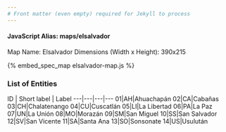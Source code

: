 ```yaml
---
# Front matter (even empty) required for Jekyll to process
---
```


#### JavaScript Alias: maps/elsalvador

Map Name: Elsalvador
Dimensions (Width x Height): 390x215



{% embed_spec_map elsalvador-map.js %}

### List of Entities

ID | Short label | Label
---|---|---|---
01|AH|Ahuachapán
02|CA|Cabañas
03|CH|Chalatenango
04|CU|Cuscatlán
05|LI|La Libertad
06|PA|La Paz
07|UN|La Unión
08|MO|Morazán
09|SM|San Miguel
10|SS|San Salvador
12|SV|San Vicente
11|SA|Santa Ana
13|SO|Sonsonate
14|US|Usulután

